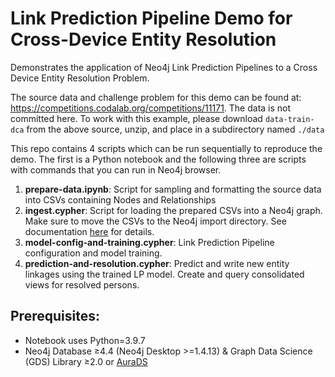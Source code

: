 # Link Prediction Pipeline Demo for Cross-Device Entity Resolution
Demonstrates the application of Neo4j Link Prediction Pipelines to a Cross Device 
Entity Resolution Problem.

The source data and challenge problem for this demo can be found at: 
https://competitions.codalab.org/competitions/11171. The data is not committed here.
To work with this example, please download `data-train-dca` from the above source, unzip,
and place in a subdirectory named `./data`

This repo contains 4 scripts which can be run sequentially to reproduce the demo. The first is a Python notebook and
the following three are scripts with commands that you can run in Neo4j browser.

1. __prepare-data.ipynb__: Script for sampling and formatting the source data into CSVs containing Nodes and Relationships
2. __ingest.cypher__: Script for loading the prepared CSVs into a Neo4j graph. Make sure to move the CSVs to the
Neo4j import directory.  See documentation [here](https://neo4j.com/developer/guide-import-csv/#_reading_csv_files) 
for details. 
3. __model-config-and-training.cypher__: Link Prediction Pipeline configuration and model training. 
4. __prediction-and-resolution.cypher__: Predict and write new entity linkages using the trained LP model.
Create and query consolidated views for resolved persons.

## Prerequisites:
 - Notebook uses Python=3.9.7
 - Neo4j Database ≥4.4 (Neo4j Desktop >=1.4.13) & Graph Data Science (GDS) Library ≥2.0 or [AuraDS](https://neo4j.com//cloud/platform/aura-graph-database?utm_source=github&utm_content=lp-pipeline-repo)
